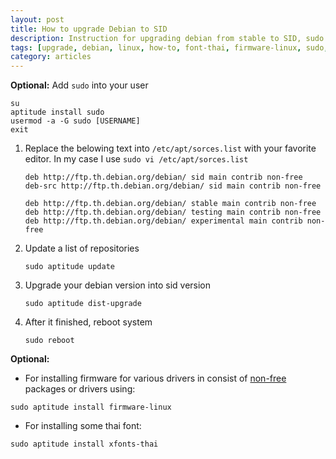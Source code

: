 ```yaml
---
layout: post
title: How to upgrade Debian to SID
description: Instruction for upgrading debian from stable to SID, sudo command setup, installing non-free packages(non open source)
tags: [upgrade, debian, linux, how-to, font-thai, firmware-linux, sudo, update, sorces.list, non-free, archive-area]
category: articles
---
```


**Optional:** Add `sudo` into your user

```
su
aptitude install sudo
usermod -a -G sudo [USERNAME]
exit
```

1. Replace the belowing text into `/etc/apt/sorces.list` with your favorite editor. In my case I use 
`sudo vi /etc/apt/sorces.list`

    ```
    deb http://ftp.th.debian.org/debian/ sid main contrib non-free
    deb-src http://ftp.th.debian.org/debian/ sid main contrib non-free

    deb http://ftp.th.debian.org/debian/ stable main contrib non-free
    deb http://ftp.th.debian.org/debian/ testing main contrib non-free
    deb http://ftp.th.debian.org/debian/ experimental main contrib non-free
    ```

2. Update a list of repositories

    ```shell
    sudo aptitude update
    ```
2. Upgrade your debian version into sid version

    ```shell
    sudo aptitude dist-upgrade
    ```
3. After it finished, reboot system

    ```shell
    sudo reboot
    ```

**Optional:** 

- For installing firmware for various drivers in consist of [non-free](https://www.debian.org/doc/debian-policy/ch-archive.html#s-non-free) packages or drivers using: 

```
sudo aptitude install firmware-linux
```
- For installing some thai font: 

```
sudo aptitude install xfonts-thai
```


